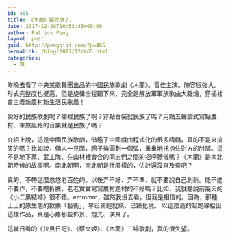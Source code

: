 ```yaml
---
id: 465
title: 《木蘭》要爬墳了。
date: 2017-12-28T10:53:46+00:00
author: Patrick Peng
layout: post
guid: http://pengqiqi.com/?p=465
permalink: /blog/2017/12/465.html
categories:
  - 雜
---
```

昨晚去看了中央某歌舞團出品的中國民族歌劇《木蘭》。雷佳主演。陣容很強大。形式完整度也挺高，但是旋律全程聽下來，完全是解放軍軍旅歌曲大雜燴，穿插社會主義新農村新生活民歌風！

說好的民族歌劇呢？哪裡民族了啊？穿點古裝就民族了嗎？用點五聲調式寫點農村、軍旅風格的音樂就是民族了嗎？

介紹上說，這是中國民族歌劇，借鑑了中國戲曲程式化的很多精髓，真的不是來搞笑的嗎？比如說，倆人一見面，膀子掄圓劃一個弧，重重地托抱住對方的肘部。這不是地下黨、武工隊、在山林裡會合的同志們之間的招呼禮儀嗎？《木蘭》是南北朝時候的故事啊。南北朝啊，南北朝是什麼樣的，估計還沒來及查吧？

真的，不帶這麼忽悠老百姓的。以後弄不好、弄不準，就不要說自己創新。能不能不要作，不要瞎折騰，老老實實寫寫農村題材的不好嗎？比如，我就聽說前幾天的《小二黑結婚》很不錯。emmmm，雖然我沒去看，但我是相信的。因為，那種土土的原生態的歡樂「藝術」，早已駕輕就熟、已臻化境。
以這麼高的起跑線給出這樣作品，真是心疼那些佈景、燈光、演員了。

這幾日看的《拉貝日記》、《蔡文姬》、《木蘭》三場歌劇，真的很失望。